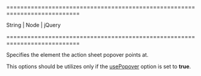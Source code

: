 <!--**
/*-------------------------------------------
    Auto-generated file. Do not modify.
-------------------------------------------

**-->
===========================================================================
<!--type-->String | Node | jQuery<!--/type-->
===========================================================================

<!--shortDescription-->
Specifies the element the action sheet popover points at.
<!--/shortDescription-->

<!--fullDescription-->
This options should be utilizes only if the [usePopover](/Documentation/ApiReference/UI_Widgets/dxActionSheet/Configuration/#usePopover) option is set to **true**.


<!--/fullDescription-->